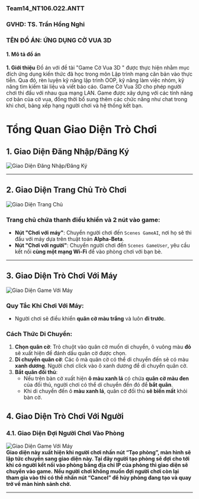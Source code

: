 ### Team14_NT106.O22.ANTT
### GVHD: TS. Trần Hồng Nghi
###      TÊN ĐỒ ÁN: ỨNG DỤNG CỜ VUA 3D

#### 1. Mô tả đồ án
**1.	Giới thiệu**
Đồ án với đề tài "Game Cờ Vua 3D " được thực hiện nhằm mục đích ứng dụng kiến thức đã học trong môn Lập trình mạng căn bản vào thực tiễn. Qua đó, rèn luyện kỹ năng lập trình OOP, kỹ năng làm việc nhóm, kỹ năng tìm kiếm tài liệu và viết báo cáo.
Game Cờ Vua 3D cho phép người chơi thi đấu với nhau qua mạng LAN. Game được xây dựng với các tính năng cơ bản của cờ vua, đồng thời bổ sung thêm các chức năng như chat trong khi chơi, bảng xếp hạng người chơi và hệ thống kết bạn.

# Tổng Quan Giao Diện Trò Chơi

## 1. Giao Diện Đăng Nhập/Đăng Ký  
![Giao Diện Đăng Nhập/Đăng Ký](https://github.com/user-attachments/assets/4721249e-1c48-487f-8050-a6836b529b06)  

---

## 2. Giao Diện Trang Chủ Trò Chơi  
![Giao Diện Trang Chủ](https://github.com/user-attachments/assets/80f9140f-a9b5-4581-beac-bb8d24b2c82d)  


### Trang chủ chứa thanh điều khiển và 2 nút vào game:
- **Nút "Chơi với máy"**: Chuyển người chơi đến `Scenes GameAI`, nơi họ sẽ thi đấu với máy dựa trên thuật toán **Alpha-Beta**.
- **Nút "Chơi với người"**: Chuyển người chơi đến `Scenes GameUser`, yêu cầu kết nối **cùng một mạng Wi-Fi** để vào phòng chơi với bạn bè.

---

## 3. Giao Diện Trò Chơi Với Máy  
![Giao Diện Game Với Máy](https://github.com/user-attachments/assets/589df303-30ef-46f6-b978-e6d0349b1a71)  


### **Quy Tắc Khi Chơi Với Máy:**
- Người chơi sẽ điều khiển **quân cờ màu trắng** và luôn **đi trước**.  

### **Cách Thức Di Chuyển:**
1. **Chọn quân cờ**: Trỏ chuột vào quân cờ muốn di chuyển, ô vuông màu **đỏ** sẽ xuất hiện để đánh dấu quân cờ được chọn.
2. **Di chuyển quân cờ**: Các ô mà quân cờ có thể di chuyển đến sẽ có màu **xanh dương**. Người chơi click vào ô xanh dương để di chuyển quân cờ.
3. **Bắt quân đối thủ**:
   - Nếu trên bàn cờ xuất hiện **ô màu xanh lá** có chứa **quân cờ màu đen** của đối thủ, người chơi có thể di chuyển đến đó để **bắt quân**.
   - Khi di chuyển đến ô **màu xanh lá**, quân cờ đối thủ **sẽ biến mất** khỏi bàn cờ.
  
## 4. Giao Diện Trò Chơi Với Người  
### 4.1. Giao Diện Đợi Người Chơi Vào Phòng
![Giao Diện Game Với Máy](https://github.com/user-attachments/assets/de62fb8b-2017-4970-937f-a191ecc6f212)  
**Giao diện này xuất hiện khi người chơi nhấn nút “Tạo phòng”, màn hình sẽ lập tức chuyển sang giao diện này. Tại đây người tạo phòng sẽ đợi cho tới khi có người kết nối vào phòng bằng địa chỉ IP của phòng thì giao diện sẽ chuyển vào game.**
**Nếu người chơi không muốn đợi người chơi còn lại tham gia vào thì có thể nhấn nút “Cancel” để hủy phòng đang tạo và quay trở về màn hình sảnh chờ.**



---

